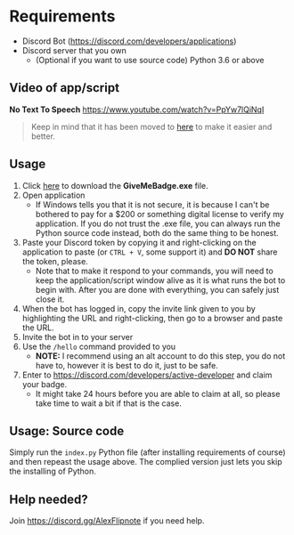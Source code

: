 # Requirements
- Discord Bot (https://discord.com/developers/applications)
- Discord server that you own
  - (Optional if you want to use source code) Python 3.6 or above

## Video of app/script
**No Text To Speech** https://www.youtube.com/watch?v=PpYw7lQiNqI
> Keep in mind that it has been moved to [here](https://github.com/AlexFlipnote/GiveMeBadge/releases) to make it easier and better.

## Usage
1. Click [here](https://github.com/AlexFlipnote/GiveMeBadge/releases) to download the **GiveMeBadge.exe** file.
2. Open application
   - If Windows tells you that it is not secure, it is because I can't be bothered to pay for a $200 or something digital license to verify my application. If you do not trust the .exe file, you can always run the Python source code instead, both do the same thing to be honest.
3. Paste your Discord token by copying it and right-clicking on the application to paste (or `CTRL + V`, some support it) and **DO NOT** share the token, please.
   - Note that to make it respond to your commands, you will need to keep the application/script window alive as it is what runs the bot to begin with. After you are done with everything, you can safely just close it.
4. When the bot has logged in, copy the invite link given to you by highlighting the URL and right-clicking, then go to a browser and paste the URL.
5. Invite the bot in to your server
6. Use the `/hello` command provided to you
   - **NOTE:** I recommend using an alt account to do this step, you do not have to, however it is best to do it, just to be safe.
7. Enter to https://discord.com/developers/active-developer and claim your badge.
   - It might take 24 hours before you are able to claim at all, so please take time to wait a bit if that is the case.

## Usage: Source code
Simply run the `index.py` Python file (after installing requirements of course) and then repeast the usage above. The complied version just lets you skip the installing of Python.


## Help needed?
Join https://discord.gg/AlexFlipnote if you need help.
